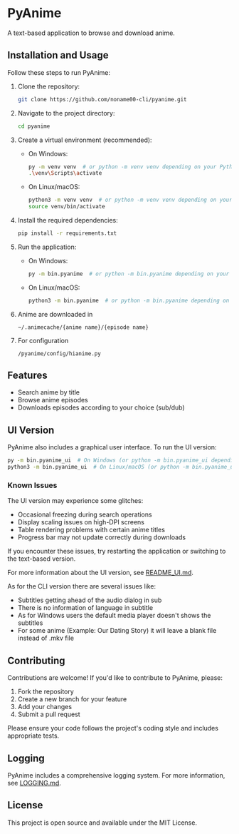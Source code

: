 # PyAnime

A text-based application to browse and download anime.

## Installation and Usage

Follow these steps to run PyAnime:

1. Clone the repository:
   ```bash
   git clone https://github.com/noname00-cli/pyanime.git
   ```

2. Navigate to the project directory:
   ```bash
   cd pyanime
   ```

3. Create a virtual environment (recommended):
   - On Windows:
     ```bash
     py -m venv venv  # or python -m venv venv depending on your Python installation
     .\venv\Scripts\activate
     ```
   - On Linux/macOS:
     ```bash
     python3 -m venv venv  # or python -m venv venv depending on your Python installation
     source venv/bin/activate
     ```

4. Install the required dependencies:
   ```bash
   pip install -r requirements.txt
   ```

5. Run the application:
   - On Windows:
     ```bash
     py -m bin.pyanime  # or python -m bin.pyanime depending on your Python installation
     ```
   - On Linux/macOS:
     ```bash
     python3 -m bin.pyanime  # or python -m bin.pyanime depending on your Python installation
     ```

6. Anime are downloaded in
     ```file
     ~/.animecache/{anime name}/{episode name}
     ```

7. For configuration
     ```file
     /pyanime/config/hianime.py
     ```


## Features

- Search anime by title
- Browse anime episodes
- Downloads episodes according to your choice (sub/dub) 

## UI Version

PyAnime also includes a graphical user interface. To run the UI version:

```bash
py -m bin.pyanime_ui  # On Windows (or python -m bin.pyanime_ui depending on your Python installation)
python3 -m bin.pyanime_ui  # On Linux/macOS (or python -m bin.pyanime_ui depending on your Python installation)
```

### Known Issues

The UI version may experience some glitches:

- Occasional freezing during search operations
- Display scaling issues on high-DPI screens
- Table rendering problems with certain anime titles
- Progress bar may not update correctly during downloads

If you encounter these issues, try restarting the application or switching to the text-based version.

For more information about the UI version, see [README_UI.md](README_UI.md).

As for the CLI version there are several issues like:

- Subtitles getting ahead of the audio dialog in sub
- There is no information of language in subtitle
- As for Windows users the default media player doesn't shows the subtitles
- For some anime (Example: Our Dating Story) it will leave a blank file instead of .mkv file

## Contributing

Contributions are welcome! If you'd like to contribute to PyAnime, please:

1. Fork the repository
2. Create a new branch for your feature
3. Add your changes
4. Submit a pull request

Please ensure your code follows the project's coding style and includes appropriate tests.

## Logging

PyAnime includes a comprehensive logging system. For more information, see [LOGGING.md](LOGGING.md).

## License

This project is open source and available under the MIT License.